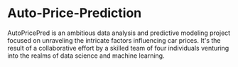 # Auto-Price-Prediction
AutoPricePred is an ambitious data analysis and predictive modeling project focused on unraveling the intricate factors influencing car prices. It's the result of a collaborative effort by a skilled team of four individuals venturing into the realms of data science and machine learning.
